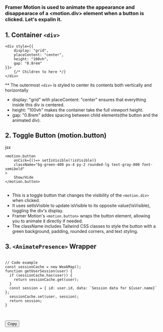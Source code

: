 ### Framer Motion is used to animate the appearance and disappearace of a <motion.div> element when a button is clicked. Let's expalin it.

## 1. Container `<div>`

```
<div style={{
    display: "grid",
    placeContent: "center",
    height: "100vh",
    gap: "0.8rem"
}}>
    {/* Children to here */}
</div>
```

\*\* The outermost `<div>` is styled to center its contents both vertically and horizontally

- display: "grid" with placeContent: "center" ensures that everything inside this div is centered.
- height: "100vh" makes the container take the full viewport height.
- gap: "0.8rem" addes spacing between child elements(the button and the animated div).

## 2. Toggle Button (motion.button)

jsx

```
<motion.button
    onCick={()=> setIsVisible(!isVisible)}
    className="bg-green-400 px-4 py-2 rounded-lg text-gray-800 font-semibold"
>
    Show/Hide
</motion.button>
```

##

- This is a toggle button that changes the visibility of the `<motion.div>` when clicked.
- It uses setIsVisible to update isVisible to its opposite value(!isVisible), toggling the div's display.
- Framer Motion's `<motion.button>` wraps the button element, allowing you to animate it directly if needed.
- The className includes Tailwind CSS classes to style the button with a green background, padding, rounded corners, and text styling.

## 3. `<AnimatePresence>` Wrapper


<div>
  <pre id="code-block">
    <code>
// Code example
const sessionCache = new WeakMap();
function getUserSession(user) {
  if (sessionCache.has(user)) {
    return sessionCache.get(user);
  }
  const session = { id: user.id, data: `Session data for ${user.name}` };
  sessionCache.set(user, session);
  return session;
}
    </code>
  </pre>
  <button onclick="copyCode()">Copy</button>
</div>

<script>
function copyCode() {
  const code = document.querySelector("#code-block").innerText;
  navigator.clipboard.writeText(code).then(() => {
    alert("Code copied!");
  });
}
</script>